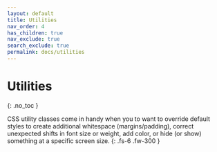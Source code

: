 ```yaml
---
layout: default
title: Utilities
nav_order: 4
has_children: true
nav_exclude: true
search_exclude: true
permalink: docs/utilities
---
```


# Utilities
{: .no_toc }

CSS utility classes come in handy when you to want to override default styles to create additional whitespace (margins/padding), correct unexpected shifts in font size or weight, add color, or hide (or show) something at a specific screen size.
{: .fs-6 .fw-300 }
